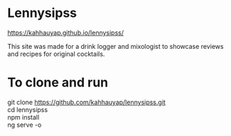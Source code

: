 # Lennysipss
https://kahhauyap.github.io/lennysipss/

This site was made for a drink logger and mixologist to showcase reviews and recipes for original cocktails. 

# To clone and run
git clone https://github.com/kahhauyap/lennysipss.git <br>
cd lennysipss <br>
npm install <br>
ng serve -o
